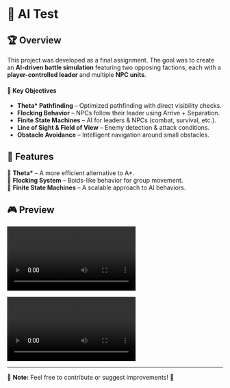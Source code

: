 # 🤖 AI Test  

## 🏆 Overview  
This project was developed as a final assignment. The goal was to create an **AI-driven battle simulation** featuring two opposing factions, each with a **player-controlled leader** and multiple **NPC units**.  

#### 🎯 Key Objectives  
- **Theta\* Pathfinding** – Optimized pathfinding with direct visibility checks.  
- **Flocking Behavior** – NPCs follow their leader using Arrive + Separation. 
- **Finite State Machines** – AI for leaders & NPCs (combat, survival, etc.).  
- **Line of Sight & Field of View** – Enemy detection & attack conditions.  
- **Obstacle Avoidance** – Intelligent navigation around small obstacles.

## 🚀 Features  
🔹 **Theta\*** – A more efficient alternative to A\*.  
🔹 **Flocking System** – Boids-like behavior for group movement.  
🔹 **Finite State Machines** – A scalable approach to AI behaviors.  

## 🎮 Preview  
![1st Game Preview](Assets/media/FirstExample.mp4)

![2nd Game Preview](Assets/media/SecondExample.mp4)

---  
📌 **Note:** Feel free to contribute or suggest improvements! 🚀  
